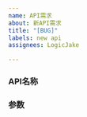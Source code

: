 ```yaml
---
name: API需求
about: 新API需求
title: "[BUG]"
labels: new api
assignees: LogicJake

---
```


### API名称

### 参数
